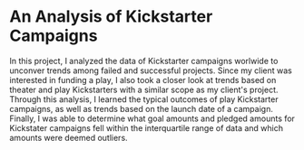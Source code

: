 # An Analysis of Kickstarter Campaigns
In this project, I analyzed the data of Kickstarter campaigns worlwide to unconver trends among failed and successful projects. Since my client was interested in funding a play, I also took a closer look at trends based on theater and play Kickstarters with a similar scope as my client's project. Through this analysis, I learned the typical outcomes of play Kickstarter campaigns, as well as trends based on the launch date of a campaign. Finally, I was able to determine what goal amounts and pledged amounts for Kickstater campaigns fell within the interquartile range of data and which amounts were deemed outliers.
